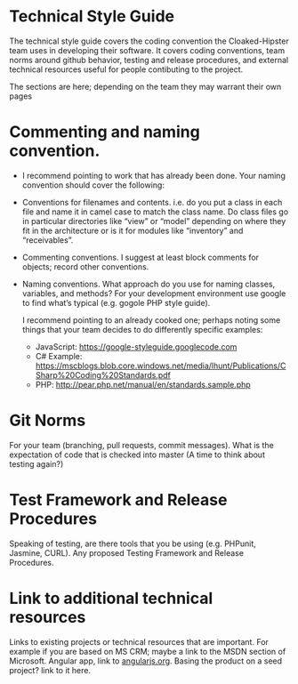 Technical Style Guide
=====================

The technical style guide covers the coding convention the Cloaked-Hipster team uses in developing their software. It covers coding conventions, team norms around github behavior, testing and release procedures, and external technical resources useful for people contibuting to the project.

The sections are here; depending on the team they may warrant their own pages
# Commenting and naming convention. 

-  I recommend pointing to work that has already been done.  Your naming convention should cover the following:
- Conventions for filenames and contents.  i.e. do you put a class in each file and name it in camel case to match the class name.   Do class files go in particular directories like “view” or “model” depending on where they fit in the architecture or is it for modules like “inventory” and “receivables”.
- Commenting conventions.   I suggest at least block comments for objects; record other conventions.
- Naming conventions.  What approach do you use for naming classes, variables, and methods?
  For your development environment use google to find what’s typical (e.g. gogole PHP style guide). 

  I recommend pointing to an already cooked one; perhaps noting some things that your team decides to do differently specific examples:

  - JavaScript: https://google-styleguide.googlecode.com 
  - C# Example: https://mscblogs.blob.core.windows.net/media/lhunt/Publications/CSharp%20Coding%20Standards.pdf 
  - PHP: http://pear.php.net/manual/en/standards.sample.php 

# Git Norms 
For your team (branching, pull requests, commit messages).  What is the expectation of code that is checked into master (A time to think about testing again?)

# Test Framework and Release Procedures
Speaking of testing, are there tools that you be using (e.g. PHPunit, Jasmine, CURL).  Any proposed Testing Framework and Release Procedures.

# Link to additional technical resources
Links to existing projects or technical resources that are important.  For example if you are based on MS CRM; maybe a link to the MSDN section of Microsoft. Angular app, link to [angularjs.org](http://angularjs.org).  Basing the product on a seed project? link to it here.
